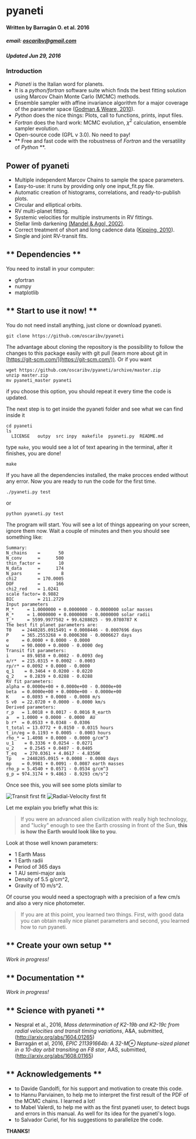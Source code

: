 # __pyaneti__
#### Written by Barragán O. et al. 2016
##### email: oscaribv@gmail.com
##### Updated Jun 29, 2016

### __Introduction__

* _Pianeti_ is the Italian word for planets.
* It is a _python/fortran_ software suite which finds the best fitting solution using Marcov Chain Monte Carlo (MCMC) methods.
* Ensemble sampler with affine invariance algorithm
for a major coverage of the parameter space
([Godman & Weare, 2010](http://msp.org/camcos/2010/5-1/p04.xhtml)).
* _Python_ does the nice things: Plots, call to functions, prints, input files.
* _Fortran_ does the hard work: MCMC evolution, $\chi^2$ calculation, ensemble sampler evolution.
* Open-source code (GPL v 3.0). No need to pay!
* ** Free and fast code with the robustness of _Fortran_ and the versatility of _Python_ **.

## __Power of pyaneti__

* Multiple independent Marcov Chains to sample the space parameters.
* Easy-to-use: it runs by providing only one input_fit.py file.
* Automatic creation of histograms, correlations, and ready-to-publish plots.
* Circular and elliptical orbits.
* RV multi-planet fitting.
* Systemic velocities for multiple instruments in RV fittings.
* Stellar limb darkening [(Mandel & Agol, 2002)](http://iopscience.iop.org/article/10.1086/345520/meta#artAbst).
* Correct treatment of short and long cadence data ([Kipping, 2010](http://mnras.oxfordjournals.org/content/408/3/1758)).
* Single and joint RV-transit fits.

## ** Dependencies **

You need to install in your computer:
* gfortran
* numpy
* matplotlib

## ** Start to use it now! **

You do not need install anything, just clone or download pyaneti.

```
git clone https://github.com/oscaribv/pyaneti
```

The advantage about cloning the repository is the possibility to follow the changes to this package easily with git pull (learn more about git
in [https://git-scm.com/](https://git-scm.com/)).
Or if you want

```
wget https://github.com/oscaribv/pyaneti/archive/master.zip
unzip master.zip
mv pyaneti_master pyaneti
```

if you choose this option, you should repeat it every time the code is updated.

The next step is to get inside the pyaneti folder and see what we can find inside it

```
cd pyaneti
ls
  LICENSE   outpy  src inpy  makefile  pyaneti.py  README.md
```

 type ``make``, you would see a lot of text apearing in the terminal, after it finishes, you are done!

```
make
```

If you have all the dependencies installed, the make procces ended without any error.
Now you are ready to run the code for the first time.

```
./pyaneti.py test
```

or

```
python pyaneti.py test
```

The program will start. You will see a lot of things appearing on your screen, ignore them now. Wait a couple of minutes and then you should see something like:

```
Summary:
N_chains    =       50
N_conv      =      500
thin_factor =       10
N_data      =      174
N_pars      =        8
chi2        = 170.0005
DOF         =      166
chi2_red    = 1.0241
scale factor= 0.9882
BIC         = 211.2729
Input parameters
M_*     = 1.0000000 + 0.0000000 - 0.0000000 solar masses
R_*     = 1.0000000 + 0.0000000 - 0.0000000 solar radii
T_*     = 5599.9977502 + 99.6288025 - 99.0780787 K
The best fit planet parameters are:
T0    = 2448285.0915491 + 0.0008446 - 0.0007696 days
P     = 365.2553268 + 0.0006308 - 0.0006627 days
e     = 0.0000 + 0.0000 - 0.0000     
w     = 90.0000 + 0.0000 - 0.0000 deg
Transit fit parameters:
i     = 89.9858 + 0.0082 - 0.0093 deg
a/r*  = 215.0315 + 0.0002 - 0.0003
rp/r* = 0.0092 + 0.0000 - 0.0000
q_1    = 0.3464 + 0.0200 - 0.0220
q_2    = 0.2839 + 0.0288 - 0.0288
RV fit parameters:
alpha = 0.0000e+00 + 0.0000e+00 - 0.0000e+00
beta  = 0.0000e+00 + 0.0000e+00 - 0.0000e+00
K     = 0.0893 + 0.0008 - 0.0008 m/s
S v0  = 22.0720 + 0.0000 - 0.0000 km/s
Derived parameters:
r_p   = 1.0018 + 0.0017 - 0.0016 R_earth
a   = 1.0000 + 0.0000 - 0.0000  AU
b r*  = 0.0533 + 0.0348 - 0.0306
t_total = 13.0772 + 0.0150 - 0.0315 hours
t_in/eg = 0.1193 + 0.0005 - 0.0003 hours
rho_* = 1.4098 + 0.0000 - 0.0000 g/cm^3
u_1    = 0.3336 + 0.0254 - 0.0271
u_2    = 0.2545 + 0.0407 - 0.0405
T_eq   = 270.0361 + 4.8617 - 4.8350K
Tp    = 2448285.0915 + 0.0008 - 0.0008 days
mp    = 0.9981 + 0.0091 - 0.0087 earth masses
rho_p = 5.4540 + 0.0571 - 0.0534 g/cm^3
g_p = 974.3174 + 9.4863 - 8.9293 cm/s^2
```
Once see this, you will see some plots similar to


![Transit first fit](./outpy/test_out/transit_test.png)
![Radial-Velocity first fit](./outpy/test_out/rv_test.png)

Let me explain you briefly what this is:
> If you were an advanced alien civilization with really high technology, and "lucky" enough to see the Earth crossing in front of the Sun, **this is how the Earth would look like to you**.

Look at those well known parameters:
* 1 Earth Mass
* 1 Earth radii
* Period of 365 days
* 1 AU semi-major axis
* Density of 5.5 g/cm^2,
* Gravity of 10 m/s^2.  

Of course you would need a spectograph with a precision of a few cm/s and also a very nice photometer.

> If you are at this point, you learned two things. First, with good data you can obtain really nice planet parameters and second, you learned how to run pyaneti.  


## ** Create your own setup **
_Work in progress!_

## ** Documentation **

_Work in progress!_

## ** Science  with pyaneti **
* Nespral et al., 2016, _Mass determination of K2-19b and K2-19c from radial velocities and transit timing variations_, A&A, submitted, (http://arxiv.org/abs/1604.01265)
* Barragán et al, 2016, _EPIC 211391664b: A 32-M⊕ Neptune-sized planet in a 10-day orbit transiting an F8 star_, AAS, submitted, (http://arxiv.org/abs/1608.01165)

## ** Acknowledgements **
* to Davide Gandolfi, for his support and motivation to create this code.
* to Hannu Parviainen, to help me to interpret the first result of the PDF of the MCMC chains. I learned a lot!
* to Mabel Valerdi, to help me with as the first pyaneti user, to detect bugs and errors in this manual. As well for its idea for the pyaneti's logo.
* to Salvador Curiel, for his suggestions to parallelize the code.

**THANKS!**

